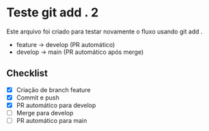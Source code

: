 # Teste git add . 2

Este arquivo foi criado para testar novamente o fluxo usando git add .
- feature → develop (PR automático)
- develop → main (PR automático após merge)

## Checklist
- [x] Criação de branch feature
- [x] Commit e push
- [x] PR automático para develop
- [ ] Merge para develop
- [ ] PR automático para main 
